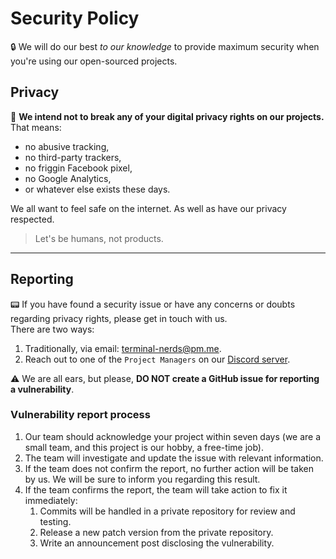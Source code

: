 # Security Policy

🔒 We will do our best _to our knowledge_ to provide maximum security when you're
using our open-sourced projects.

## Privacy

👤 **We intend not to break any of your digital privacy rights on our
projects.**\
That means:

-   no abusive tracking,
-   no third-party trackers,
-   no friggin Facebook pixel,
-   no Google Analytics,
-   or whatever else exists these days.

We all want to feel safe on the internet. As well as have our privacy respected.

> Let's be humans, not products.

---

## Reporting

📟 If you have found a security issue or have any concerns or doubts regarding
privacy rights, please get in touch with us.\
There are two ways:

1. Traditionally, via email: terminal-nerds@pm.me.
2. Reach out to one of the `Project Managers` on our [Discord server].

⚠️ We are all ears, but please, **DO NOT create a GitHub issue for reporting a
vulnerability**.

[discord server]: https://discord.gg/decp3g7BEN

### Vulnerability report process

1. Our team should acknowledge your project within seven days (we are a small
   team, and this project is our hobby, a free-time job).
1. The team will investigate and update the issue with relevant information.
1. If the team does not confirm the report, no further action will be taken by
   us. We will be sure to inform you regarding this result.
1. If the team confirms the report, the team will take action to fix it immediately:
    1. Commits will be handled in a private repository for review and testing.
    1. Release a new patch version from the private repository.
    1. Write an announcement post disclosing the vulnerability.
